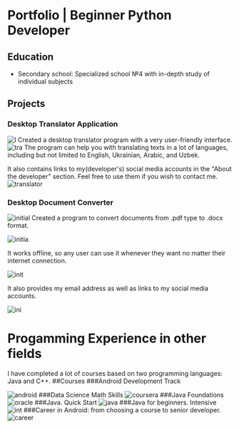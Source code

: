 # Portfolio | Beginner Python Developer

## Education
- Secondary school: Specialized school №4 with in-depth study of individual subjects


## Projects
### Desktop Translator Application
![l](assets/img/1_.jpg)
Created a desktop translator program with a very user-friendly interface.
![tra](assets/img/2_.jpg)
The program can help you with translating texts in a lot of languages, including but not limited to English, Ukrainian, Arabic, and Uzbek. 

It also contains links to my(developer's) social media accounts in the "About the developer" section. Feel free to use them if you wish to contact me.
![translator](assets/img/3_.jpg)
### Desktop Document Converter
![initial](assets/img/1.jpg)
Created a program to convert documents from .pdf type to .docx format.

![initia](assets/img/2.jpg)

It works offline, so any user can use it whenever they want no matter their internet connection.

![init](assets/img/3.jpg)

It also provides my email address as well as links to my social media accounts.

![ini](assets/img/4.jpg)

# Progamming Experience in other fields
I have completed a lot of courses based on two programming languages: Java and C++. 
##Courses
###Android Development Track


![android](assets/img/1177.jpg)
###Data Science Math Skills
![coursera](assets/img/89.jpg)
###Java Foundations
![oracle](assets/img/48.jpg)
###Java. Quick Start
![java](assets/img/45_page-0001.jpg)
###Java for beginners. Intensive
![int](assets/img/46109_page-0001.jpg)
###Career in Android: from choosing a course to senior developer.
![career](assets/img/1704219692463-aeafdef6-b335-4642-ba48-3220564fb9c5_1.jpg)

